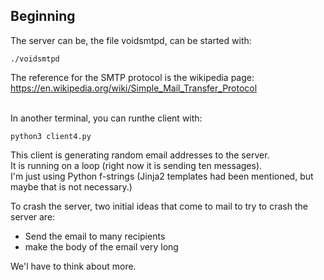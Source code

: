 ## Beginning

The server can be, the file voidsmtpd, can be started with:
```
./voidsmtpd
```

The reference for the SMTP protocol is the wikipedia page:<br />
https://en.wikipedia.org/wiki/Simple_Mail_Transfer_Protocol <br/>
<br/>

In another terminal, you can runthe client with:
```
python3 client4.py
```

This client is generating random email addresses to the server.<br/>
It is running on a loop (right now it is sending ten messages).<br/>
I'm just using Python f-strings (Jinja2 templates had been mentioned, but maybe that is not necessary.)<br/>



To crash the server, two initial ideas that come to mail to try to crash the server are:<br/>
- Send the email to many recipients<br/>
- make the body of the email very long<br/>

We'l have to think about more.<br/>
